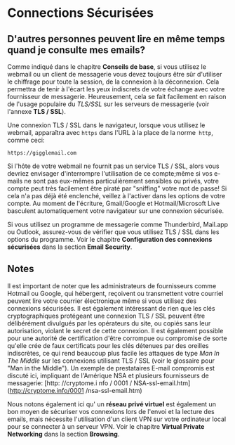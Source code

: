 Connections Sécurisées
======================

D'autres personnes peuvent lire en même temps quand je consulte mes emails?
---------------------------------------------------------------------------

Comme indiqué dans le chapitre **Conseils de base**, si vous utilisez le webmail ou un client de messagerie  vous devez toujours être sûr d'utiliser le chiffrage pour toute la session, de la connexion à la déconnexion. Cela permettra de tenir à l'écart les yeux indiscrets de votre échange avec votre fournisseur de messagerie. Heureusement, cela se fait facilement en raison de l'usage populaire du *TLS/SSL* sur les serveurs de messagerie (voir l'annexe **TLS / SSL**).

Une connexion TLS / SSL dans le navigateur, lorsque vous utilisez le webmail, apparaîtra avec `https` dans l'URL à la place de la norme` http`, comme ceci:

`https://gigglemail.com`

Si l'hôte de votre webmail ne fournit pas un service TLS / SSL, alors vous devriez envisager d'interrompre l'utilisation de ce compte;même si vos e-mails ne sont pas eux-mêmes particulièrement sensibles ou privés, votre compte peut très facilement être piraté par "sniffing" votre mot de passe! Si cela n'a pas déjà été enclenché, veillez à l'activer dans les options de votre compte. Au moment de l'écriture, Gmail/Google et Hotmail/Microsoft Live basculent automatiquement votre navigateur sur une connexion sécurisée.

Si vous utilisez un programme de messagerie comme Thunderbird, Mail.app ou Outlook, assurez-vous de vérifier que vous utilisez TLS / SSL dans les options du programme. Voir le chapitre **Configuration des connexions sécurisées** dans la section **Email Security**.


Notes
-----

Il est important de noter que les administrateurs de fournisseurs comme Hotmail ou Google, qui hébergent, reçoivent ou transmettent votre courriel peuvent lire votre courrier électronique même si vous utilisez des connexions sécurisées. Il est également intéressant de rien que les clés cryptographiques protégeant une connexion TLS / SSL peuvent être délibérément divulgués par les opérateurs du site, ou copiés sans leur autorisation, violant le secret de cette connexion. Il est également possible pour une autorité de certification d'être corrompue ou compromise de sorte qu'elle crée de faux certificats pour les clés détenues par des oreilles indiscrètes, ce qui rend beaucoup plus facile les attaques de type *Man In The Middle* sur les connexions utilisant TLS / SSL (voir le glossaire pour "Man in the Middle"). Un exemple de prestataires E-mail compromis est discuté ici, impliquant de l'Amérique NSA et plusieurs fournisseurs de messagerie: [http: //cryptome.i nfo / 0001 / NSA-ssl-email.htm] (http://cryptome.info/0001 /nsa-ssl-email.htm)

Nous notons également ici qu' un **réseau privé virtuel** est également un bon moyen de sécuriser vos connexions lors de l'envoi et la lecture des emails, mais nécessite l'utilisation d'un client VPN sur votre ordinateur local pour se connecter à un serveur VPN. Voir le chapitre **Virtual Private Networking** dans la section **Browsing**.

